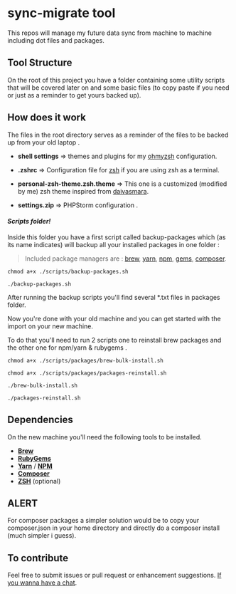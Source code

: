 
  

# sync-migrate tool

  

This repos will manage my future data sync from machine to machine including dot files and packages.

  

## Tool Structure

On the root of this project you have a folder containing some utility scripts that will be covered later on and some basic files (to copy paste if you need or just as a reminder to get yours backed up).

  


## How does it work

The files in the root directory serves as a reminder of the files to be backed up from your old laptop .

  

- **shell settings** => themes and plugins for my [ohmyzsh](https://ohmyz.sh/) configuration.

- **.zshrc** => Configuration file for [zsh](https://github.com/ohmyzsh/ohmyzsh/wiki/Installing-ZSH) if you are using zsh as a terminal.

- **personal-zsh-theme.zsh.theme** => This one is a customized (modified by me) zsh theme inspired from [daivasmara](https://github.com/Daivasmara/daivasmara.zsh-theme).

- **settings.zip** => PHPStorm configuration .

  

#### *Scripts folder!*

Inside this folder you have a first script called backup-packages which (as its name indicates) will backup all your installed packages in one folder :

  

> Included package managers are :
>  [brew](https://brew.sh/), [yarn](https://yarnpkg.com/), [npm](https://www.npmjs.com/), [gems](https://rubygems.org/), [composer](https://getcomposer.org/).

  

	chmod a+x ./scripts/backup-packages.sh

	./backup-packages.sh

After running the backup scripts you'll find several *.txt files in packages folder.

Now you're done with your old machine and you can get started with the import on your new machine.

To do that you'll need to run 2 scripts one to reinstall brew packages and the other one for npm/yarn & rubygems .

  

	chmod a+x ./scripts/packages/brew-bulk-install.sh

	chmod a+x ./scripts/packages/packages-reinstall.sh

	./brew-bulk-install.sh

	./packages-reinstall.sh


## Dependencies  
On the new machine you'll need the following tools to be installed.

- [**Brew**](https://brew.sh/)
- [**RubyGems**](https://rubygems.org/)
- [**Yarn**](https://yarnpkg.com/) / [**NPM**](https://www.npmjs.com/)
- [**Composer**](https://getcomposer.org/)
- [**ZSH**](https://github.com/ohmyzsh/ohmyzsh/wiki/Installing-ZSH) (optional)


## ALERT

For composer packages a simpler solution would be to copy your composer.json in your home directory and directly do a composer install (much simpler i guess).

## To contribute
Feel free to submit issues or pull request or enhancement suggestions.
[If you wanna have a chat](mailto:hamza.hasbi@gmail.com).
